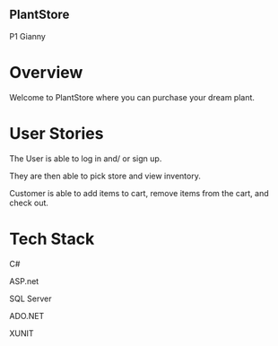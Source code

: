 ## PlantStore
P1 Gianny

# Overview

Welcome to PlantStore where you can purchase your dream plant.

# User Stories

The User is able to log in and/ or sign up.

They are then able to pick store and view inventory.

Customer is able to add items to cart, remove items from the cart, and check out.

# Tech Stack

C#

ASP.net

SQL Server

ADO.NET

XUNIT
